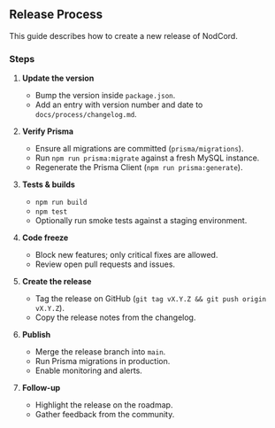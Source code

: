 ## Release Process

This guide describes how to create a new release of NodCord.

### Steps

1. **Update the version**
   - Bump the version inside `package.json`.
   - Add an entry with version number and date to `docs/process/changelog.md`.

2. **Verify Prisma**
   - Ensure all migrations are committed (`prisma/migrations`).
   - Run `npm run prisma:migrate` against a fresh MySQL instance.
   - Regenerate the Prisma Client (`npm run prisma:generate`).

3. **Tests & builds**
   - `npm run build`
   - `npm test`
   - Optionally run smoke tests against a staging environment.

4. **Code freeze**
   - Block new features; only critical fixes are allowed.
   - Review open pull requests and issues.

5. **Create the release**
   - Tag the release on GitHub (`git tag vX.Y.Z && git push origin vX.Y.Z`).
   - Copy the release notes from the changelog.

6. **Publish**
   - Merge the release branch into `main`.
   - Run Prisma migrations in production.
   - Enable monitoring and alerts.

7. **Follow-up**
   - Highlight the release on the roadmap.
   - Gather feedback from the community.
